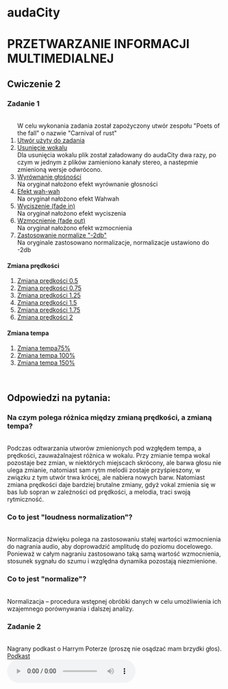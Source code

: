 # audaCity

# PRZETWARZANIE INFORMACJI MULTIMEDIALNEJ

## Cwiczenie 2

<h3> Zadanie 1</h3>

<OL>
  </br>
  W celu wykonania zadania został zapożyczony utwór zespołu "Poets of the fall" o nazwie "Carnival of rust"
  <li><a href="https://drive.google.com/file/d/1QUyXtsLoakVNkYXQBztXE8odmF_kGZIP/view?usp=sharing">Utwór użyty do zadania</a></li>
  <li><a href="https://drive.google.com/file/d/1kxiECXXrGbwb7D8w0rZ3UzZxW3pqDqul/view?usp=sharing">Usunięcie wokalu</a></li>
    </ br>
  Dla usunięcia wokalu plik został załadowany do audaCity dwa razy, po czym w jednym z plików zamieniono kanały stereo, a nastepmie zmienioną wersje odwrócono.
  </ br>
  <li><a href="https://drive.google.com/file/d/1cuiWWJgnSxbeESzU7usGYkvb7jU_ao6-/view?usp=sharing">Wyrównanie głośności</a></li>
      </ br>
Na oryginał nałożono efekt wyrównanie głosności
</ br>
  <li><a href="https://drive.google.com/file/d/1QVPgko5fqK-WfSPhARrTO0sSKuwlEQsE/view?usp=sharing">Efekt wah-wah</a></li>
        </ br>
Na oryginał nałożono efekt Wahwah
</ br>
  <li><a href="https://drive.google.com/file/d/1pcoZ7ot3mVFP4x7EcfGGaNWHa2fIIb8X/view?usp=sharing"> Wyciszenie (fade in) </a></li>
        </ br>
Na oryginał nałożono efekt wyciszenia
</ br>
   <li><a href="https://drive.google.com/file/d/13oNhyPfcEj_su6_2SMDi_o6D0SOwbeC9/view?usp=sharing"> Wzmocnienie (fade out) </a></li>
         </ br>
Na oryginał nałożono efekt wzmocnienia
</ br>
  <li><a href="https://drive.google.com/file/d/154upCHbw-KHk0upFR2AW4EDTJFBy3tZT/view?usp=sharing">Zastosowanie normalize "-2db"</a></li>
        </ br>
Na oryginale zastosowano normalizacje, normalizacje ustawiono do -2db
</ br>
</OL>
<h4> Zmiana prędkości </h4> 
<ol>
  <li><a href="https://drive.google.com/file/d/1Vr-qufQgV9Car2aoRYPxoHQZ9havpl7T/view?usp=sharing">Zmiana prędkości 0.5 </a></li>
  <li><a href="https://drive.google.com/file/d/1xpDooK8Ckn63s1kPSlF85cwXTdy83nD1/view?usp=sharing">Zmiana prędkości 0.75</a></li>
  <li><a href="https://drive.google.com/file/d/1FnZjOsrC5gEbNuRD9XC6pVqiNG-G-prV/view?usp=sharing">Zmiana prędkości 1.25</a></li>
  <li><a href="https://drive.google.com/file/d/14Dt1uYTlBme1M02hWD3iSZX2QSvqeoUr/view?usp=sharing">Zmiana prędkości 1.5</a></li>
  <li><a href="https://drive.google.com/file/d/1u5VMHBVrNN1OAoRBJGX6yUdoBNnboVMv/view?usp=sharing">Zmiana prędkości 1.75</a></li>
  <li><a href="https://drive.google.com/file/d/1mIDRFMkqXOgQVOg-LDIDIU_yfmhunmg0/view?usp=sharing">Zmiana prędkości 2 </a></li>
</ol>
<h4> Zmiana tempa </h4>
<ol>
  <li><a href="https://drive.google.com/file/d/1Oahzw5GxLFD6x9mtllTgyLEEEbeHU8lx/view?usp=sharing"> Zmiana tempa75% </a></li>
  <li><a href="https://drive.google.com/file/d/1R6yg0u0o-O5GxRX5TX9Mez46a7E8I4yf/view?usp=sharing"> Zmiana tempa 100% </a></li>
  <li><a href="https://drive.google.com/file/d/1P0jrmYJsb22yd3nbOCrpFnxn-AJkmZH9/view?usp=sharing"> Zmiana tempa 150% </a></li>
  </ol>
 </br>
 <h2>Odpowiedzi na pytania:</h2>
 <h3>Na czym polega różnica między zmianą prędkości, a zmianą tempa?</h3>
   </br> 
 Podczas odtwarzania utworów zmienionych pod wzgłędem tempa, a prędkości, zauważalnajest różnica w wokalu.
 Przy zmianie tempa wokal pozostaje bez zmian, w niektórych miejscach skrócony, ale barwa głosu nie ulega zmianie, natomiast sam rytm 
 melodii zostaje przyśpieszony, w związku z tym utwór trwa krócej, ale nabiera nowych barw.
 Natomiast zmiana prędkości daje bardziej brutalne zmiany, gdyż vokal zmienia się w bas lub sopran w zależności od prędkości, 
 a melodia, traci swoją rytmiczność.
 </br>
 <h3>Co to jest "loudness normalization"?</h3> 
  </br> 
  Normalizacja dźwięku polega na zastosowaniu stałej wartości wzmocnienia do nagrania audio, aby doprowadzić amplitudę do poziomu docelowego. Ponieważ w całym nagraniu zastosowano taką samą wartość wzmocnienia, stosunek sygnału do szumu i względna dynamika pozostają niezmienione.
  </br>
<h3>Co to jest "normalize"?</h3>
 </br>
 Normalizacja – procedura wstępnej obróbki danych w celu umożliwienia ich wzajemnego porównywania i dalszej analizy.
 </br>
<h3> Zadanie 2 </h3>
</br>
Nagrany podkast o Harrym Poterze (proszę nie osądzać mam brzydki głos).
<a href = "https://drive.google.com/file/d/1q53ENOeOkTHkZbQpw272Zb65CwelHyCt/view?usp=sharing">Podkast</a>
<div class="row right bottom">
  <audio controls play>
    <source src="https://drive.google.com/file/d/1q53ENOeOkTHkZbQpw272Zb65CwelHyCt/view?usp=sharing" type="audio/mpeg" />
    Your browser does not support the audio element.
  </audio>
</div>
